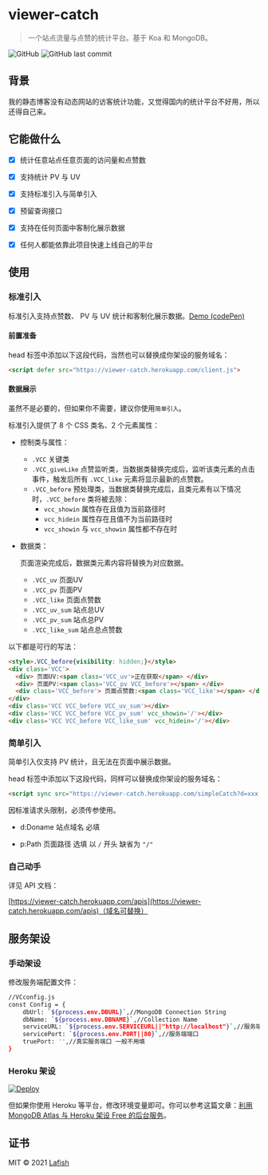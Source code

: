 # viewer-catch

> 一个站点流量与点赞的统计平台。基于 Koa 和 MongoDB。

![GitHub](https://img.shields.io/github/license/LeUKi/viewer-catch) ![GitHub last commit](https://img.shields.io/github/last-commit/LeUKi/viewer-catch)

## 背景

我的静态博客没有动态网站的访客统计功能，又觉得国内的统计平台不好用，所以还得自己来。

## 它能做什么

- [x] 统计任意站点任意页面的访问量和点赞数

- [x] 支持统计 PV 与 UV

- [x] 支持标准引入与简单引入

- [x] 预留查询接口

- [x] 支持在任何页面中客制化展示数据

- [x] 任何人都能依靠此项目快速上线自己的平台

## 使用

### 标准引入

标准引入支持点赞数、 PV 与 UV 统计和客制化展示数据。[Demo (codePen)](https://codepen.io/leuki/pen/LYjdbYm)

#### 前置准备

head 标签中添加以下这段代码，当然也可以替换成你架设的服务域名：

```html
<script defer src="https://viewer-catch.herokuapp.com/client.js">
```

#### 数据展示

虽然不是必要的，但如果你不需要，建议你使用`简单引入`。

标准引入提供了 8 个 CSS 类名、2 个元素属性：

- 控制类与属性：

  - `.VCC` 关键类
  - `.VCC_giveLike` 点赞监听类，当数据类替换完成后，监听该类元素的点击事件，触发后所有 `.VCC_like` 元素将显示最新的点赞数。
  - `.VCC_before` 预处理类，当数据类替换完成后，且类元素有以下情况时，`.VCC_before` 类将被去除：
    - `vcc_showin` 属性存在且值为当前路径时
    - `vcc_hidein` 属性存在且值不为当前路径时
    - `vcc_showin` 与 `vcc_showin` 属性都不存在时

- 数据类：

  页面渲染完成后，数据类元素内容将替换为对应数据。

  - `.VCC_uv` 页面UV
  - `.VCC_pv` 页面PV
  - `.VCC_like` 页面点赞数
  - `.VCC_uv_sum` 站点总UV
  - `.VCC_pv_sum` 站点总PV
  - `.VCC_like_sum` 站点总点赞数

以下都是可行的写法：

```html
<style>.VCC_before{visibility: hidden;}</style>
<div class='VCC'>
  <div> 页面UV:<span class='VCC_uv'>正在获取</span> </div>
  <div> 页面PV:<span class='VCC_pv VCC_before'></span> </div>
  <div class='VCC_before'> 页面点赞数:<span class='VCC_like'></span> </div>
</div>
<div class='VCC VCC_before VCC_uv_sum'></div>
<div class='VCC VCC_before VCC_pv_sum' vcc_showin='/'></div>
<div class='VCC VCC_before VCC_like_sum' vcc_hidein='/'></div>

```

### 简单引入

简单引入仅支持 PV 统计，且无法在页面中展示数据。

head 标签中添加以下这段代码，同样可以替换成你架设的服务域名：

```html
<script sync src="https://viewer-catch.herokuapp.com/simpleCatch?d=xxx.com&p=/path">
```

因标准请求头限制，必须传参使用。

- d:Doname 站点域名 必填

- p:Path 页面路径 选填 以 `/` 开头 缺省为 `"/"`

### 自己动手

详见 API 文档：

[https://viewer-catch.herokuapp.com/apis](https://viewer-catch.herokuapp.com/apis)（域名可替换）

## 服务架设

### 手动架设

修改服务端配置文件：

```bash
//VCconfig.js
const Config = {
    dbUrl: `${process.env.DBURL}`,//MongoDB Connection String
    dbName: `${process.env.DBNAME}`,//Collection Name
    serviceURL: `${process.env.SERVICEURL||"http://localhost"}`,//服务端URL
    servicePort: `${process.env.PORT||80}`,//服务端端口
    truePort: '',//真实服务端口 一般不用填
}
```

### Heroku 架设

[![Deploy](https://www.herokucdn.com/deploy/button.png)](https://dashboard.heroku.com/new?template=https://github.com/LeUKi/viewer-catch)

但如果你使用 Heroku 等平台，修改环境变量即可。你可以参考这篇文章：[利用 MongoDB Atlas 与 Heroku 架设 Free 的后台服务](https://lafish.fun/freedom-service/)。

## 证书

MIT © 2021 [Lafish](http://lafish.fun/)